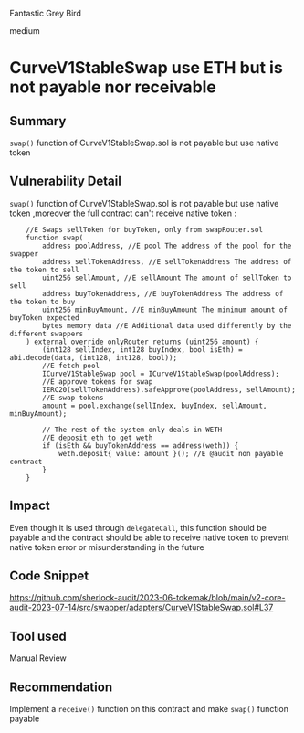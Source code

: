 Fantastic Grey Bird

medium

# CurveV1StableSwap use ETH but is not payable nor receivable
## Summary
`swap()` function of CurveV1StableSwap.sol is not payable but use native token

## Vulnerability Detail
 `swap()` function of CurveV1StableSwap.sol is not payable  but use native token ,moreover the full contract can't receive native token : 
```solidity
    //E Swaps sellToken for buyToken, only from swapRouter.sol
    function swap(
        address poolAddress, //E pool The address of the pool for the swapper
        address sellTokenAddress, //E sellTokenAddress The address of the token to sell
        uint256 sellAmount, //E sellAmount The amount of sellToken to sell
        address buyTokenAddress, //E buyTokenAddress The address of the token to buy
        uint256 minBuyAmount, //E minBuyAmount The minimum amount of buyToken expected
        bytes memory data //E Additional data used differently by the different swappers
    ) external override onlyRouter returns (uint256 amount) {
        (int128 sellIndex, int128 buyIndex, bool isEth) = abi.decode(data, (int128, int128, bool));
        //E fetch pool
        ICurveV1StableSwap pool = ICurveV1StableSwap(poolAddress);
        //E approve tokens for swap
        IERC20(sellTokenAddress).safeApprove(poolAddress, sellAmount);
        //E swap tokens
        amount = pool.exchange(sellIndex, buyIndex, sellAmount, minBuyAmount);

        // The rest of the system only deals in WETH
        //E deposit eth to get weth 
        if (isEth && buyTokenAddress == address(weth)) {
            weth.deposit{ value: amount }(); //E @audit non payable contract
        }
    }
```

## Impact
Even though it is used through `delegateCall`, this function should be payable and the contract should be able to receive native token to prevent native token error or misunderstanding in the future 

## Code Snippet

https://github.com/sherlock-audit/2023-06-tokemak/blob/main/v2-core-audit-2023-07-14/src/swapper/adapters/CurveV1StableSwap.sol#L37

## Tool used

Manual Review

## Recommendation
Implement a `receive()` function on this contract and make `swap()` function payable